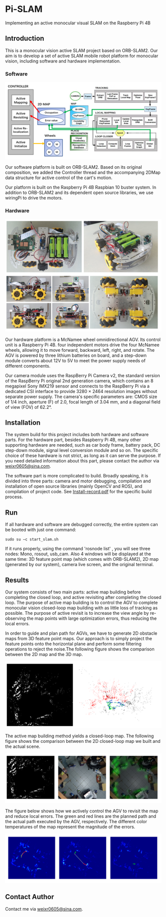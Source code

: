 # Pi-SLAM

Implementing an active monocular visual SLAM on the Raspberry Pi 4B

## Introduction

This is a monocular vision active SLAM project based on ORB-SLAM2. Our aim is to develop a set of active SLAM mobile robot platform for monocular vision, including software and hardware implementation.

### Software

![software](notes/readme-imgs/system.png)

Our software platform is built on ORB-SLAM2. Based on its original composition, we added the Controller thread and the accompanying 2DMap data structure for active control of the cart's motion.

Our platform is built on the Raspberry Pi 4B Raspbian 10 buster system. In addition to ORB-SLAM2 and its dependent open source libraries, we use wiringPi to drive the motors.

### Hardware

![hardware](notes/readme-imgs/hardware.jpg)

Our hardware platform is a McNamee wheel omnidirectional AGV. Its control unit is a Raspberry Pi 4B. four independent motors drive the four McNamee wheels, allowing it to move forward, backward, left, right, and rotate. The AGV is powered by three lithium batteries on board, and a step-down module converts about 12V to 5V to meet the power supply needs of different components.

Our camera module uses the RaspBerry Pi Camera v2, the standard version of the RaspBerry Pi original 2nd generation camera, which contains an 8 megapixel Sony IMX219 sensor and connects to the RaspBerry Pi via a dedicated CSI interface to provide 3280 × 2464 resolution images without separate power supply. The camera's specific parameters are: CMOS size of 1/4 inch, aperture (F) of 2.0, focal length of 3.04 mm, and a diagonal field of view (FOV) of 62.2°.

## Installation

The system build for this project includes both hardware and software parts. For the hardware part, besides Raspberry Pi 4B, many other supporting hardware are needed, such as car body frame, battery pack, DC step-down module, signal level conversion module and so on. The specific choice of these hardware is not strict, as long as it can serve the purpose. If you need detailed information about this part, please contact the author via [weixr0605@sina.com](weixr0605@sina.com).

The software part is more complicated to build. Broadly speaking, it is divided into three parts: camera and motor debugging, compilation and installation of open source libraries (mainly OpenCV and ROS), and compilation of project code. See [Install-record.pdf](notes/Install-record.pdf) for the specific build process.

## Run

If all hardware and software are debugged correctly, the entire system can be booted with just one command:

    sudo su −c start_slam.sh

If it runs properly, using the command 'rosnode list' , you will see three nodes: Mono, rosout, usb_cam. Also 4 windows will be displayed at the same time: 3D feature point map (which comes with ORB-SLAM2), 2D map (generated by our system), camera live screen, and the original terminal.

## Results

Our system consists of two main parts: active map building before completing the closed loop, and active revisiting after completing the closed loop. The purpose of active map building is to control the AGV to complete monocular vision closed-loop map building with as little loss of tracking as possible. The purpose of active revisit is to increase the view angle by re-observing the map points with large optimization errors, thus reducing the local errors.

In order to guide and plan path for AGVs, we have to generate 2D obstacle maps from 3D feature point maps. Our approach is to simply project the feature points onto the horizontal plane and perform some filtering operations to reject the noise.The following figure shows the comparison between the 2D map and the 3D map.

![2dmap](notes/readme-imgs/close-loop.png)

The active map building method yields a closed-loop map. The following figure shows the comparison between the 2D closed-loop map we built and the actual scene.

![map-build](notes/readme-imgs/loop-result.png)

The figure below shows how we actively control the AGV to revisit the map and reduce local errors. The green and red lines are the planned path and the actual path executed by the AGV, respectively. The different color temperatures of the map represent the magnitude of the errors.

![revisit](notes/readme-imgs/optimize.png)

## Contact Author

Contact me via [weixr0605@sina.com](weixr0605@sina.com).